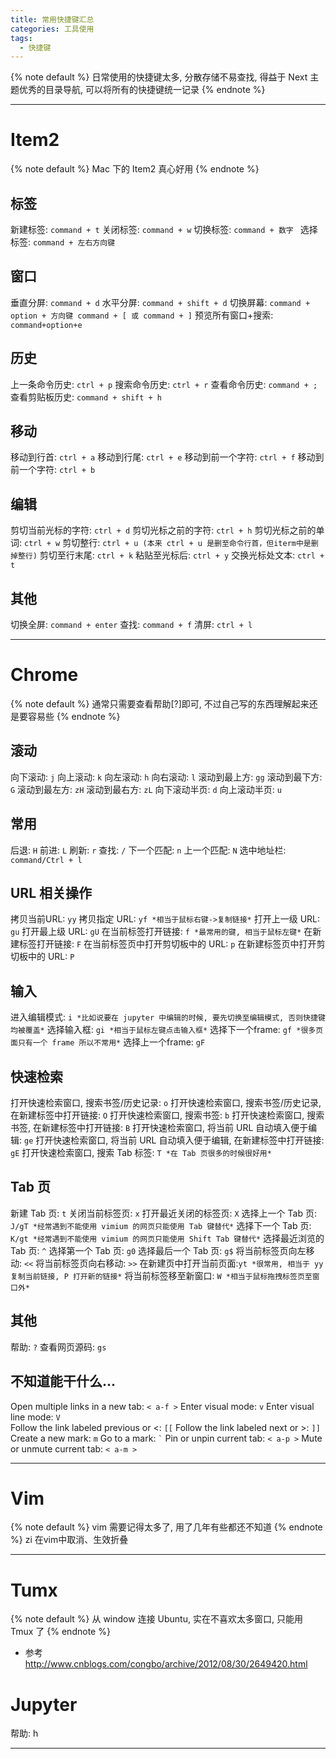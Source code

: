 ```yaml
---
title: 常用快捷键汇总
categories: 工具使用
tags:
  - 快捷键
---
```


{% note default %}
日常使用的快捷键太多, 分散存储不易查找, 得益于 Next 主题优秀的目录导航, 可以将所有的快捷键统一记录
{% endnote %}

<!--more-->

---

# Item2
{% note default %}
Mac 下的 Item2 真心好用
{% endnote %}
## 标签
新建标签:           ``command + t``
关闭标签:           ``command + w``
切换标签:           ``command + 数字 ``
选择标签:           ``command + 左右方向键 ``

## 窗口
垂直分屏:           ``command + d``
水平分屏:           ``command + shift + d``
切换屏幕:           ``command + option + 方向键 command + [ 或 command + ]``
预览所有窗口+搜索:  ``command+option+e``

## 历史
上一条命令历史:     ``ctrl + p``
搜索命令历史:       ``ctrl + r``
查看命令历史:       ``command + ;``
查看剪贴板历史:     ``command + shift + h``

## 移动
移动到行首:         ``ctrl + a``
移动到行尾:         ``ctrl + e``
移动到前一个字符:   ``ctrl + f``
移动到前一个字符:   ``ctrl + b``

## 编辑
剪切当前光标的字符: ``ctrl + d``
剪切光标之前的字符: ``ctrl + h``
剪切光标之前的单词: ``ctrl + w``
剪切整行:           ``ctrl + u (本来 ctrl + u 是删至命令行首，但iterm中是删掉整行)``
剪切至行末尾:       ``ctrl + k``
粘贴至光标后:       ``ctrl + y``
交换光标处文本:     ``ctrl + t``

## 其他
切换全屏:           ``command + enter``
查找:               ``command + f``
清屏:               ``ctrl + l``

---

# Chrome
{% note default %}
通常只需要查看帮助[?]即可, 不过自己写的东西理解起来还是要容易些
{% endnote %}
## 滚动
向下滚动:     ``j``
向上滚动:     ``k``
向左滚动:     ``h``
向右滚动:     ``l``
滚动到最上方: ``gg``
滚动到最下方: ``G``
滚动到最左方: ``zH``
滚动到最右方: ``zL``
向下滚动半页: ``d``
向上滚动半页: ``u``

## 常用
后退:       ``H``
前进:       ``L``
刷新:       ``r``
查找:       ``/``
下一个匹配: ``n``
上一个匹配: ``N``
选中地址栏: ``command/Ctrl + l``

## URL 相关操作
拷贝当前URL:                      ``yy``
拷贝指定 URL:                     ``yf *相当于鼠标右键->复制链接*``
打开上一级 URL:                   ``gu``
打开最上级 URL:                   ``gU``
在当前标签打开链接:               ``f *最常用的键, 相当于鼠标左键*``
在新建标签打开链接:               ``F``
在当前标签页中打开剪切板中的 URL: ``p``
在新建标签页中打开剪切板中的 URL: ``P``

## 输入
进入编辑模式:    ``i *比如说要在 jupyter 中编辑的时候, 要先切换至编辑模式, 否则快捷键均被覆盖*``
选择输入框:      ``gi *相当于鼠标左键点击输入框*``
选择下一个frame: ``gf *很多页面只有一个 frame 所以不常用*``
选择上一个frame: ``gF``

## 快速检索
打开快速检索窗口, 搜索书签/历史记录:                                 ``o``
打开快速检索窗口, 搜索书签/历史记录, 在新建标签中打开链接:           ``O``
打开快速检索窗口, 搜索书签:                                          ``b``
打开快速检索窗口, 搜索书签, 在新建标签中打开链接:                    ``B``
打开快速检索窗口, 将当前 URL 自动填入便于编辑:                       ``ge``
打开快速检索窗口, 将当前 URL 自动填入便于编辑, 在新建标签中打开链接: ``gE``
打开快速检索窗口, 搜索 Tab 标签:                                     ``T *在 Tab 页很多的时候很好用*``

## Tab 页
新建 Tab 页:           ``t``
关闭当前标签页:        ``x``
打开最近关闭的标签页:  ``X``
选择上一个 Tab 页:     ``J/gT *经常遇到不能使用 vimium 的网页只能使用 Tab 键替代*``
选择下一个 Tab 页:     ``K/gt *经常遇到不能使用 vimium 的网页只能使用 Shift Tab 键替代*``
选择最近浏览的 Tab 页: ``^``
选择第一个 Tab 页:     ``g0``
选择最后一个 Tab 页:   ``g$``
将当前标签页向左移动:  ``<<``
将当前标签页向右移动:  ``>>``
在新建页中打开当前页面:``yt *很常用, 相当于 yy 复制当前链接, P 打开新的链接*``
将当前标签移至新窗口:   ``W *相当于鼠标拖拽标签页至窗口外*``

## 其他
帮助: ``?``
查看网页源码: ``gs``

## 不知道能干什么...
Open multiple links in a new tab: ``< a-f >``
Enter visual mode: ``v``
Enter visual line mode: ``V``	
Follow the link labeled previous or <: ``[[``
Follow the link labeled next or >: ``]]``
Create a new mark: ``m``
Go to a mark: `` ` ``
Pin or unpin current tab: ``< a-p >``
Mute or unmute current tab: ``< a-m >``		

---

# Vim
{% note default %}
vim 需要记得太多了, 用了几年有些都还不知道
{% endnote %}
zi 在vim中取消、生效折叠

---

# Tumx
{% note default %}
从 window 连接 Ubuntu, 实在不喜欢太多窗口, 只能用 Tmux 了
{% endnote %}
* 参考
<http://www.cnblogs.com/congbo/archive/2012/08/30/2649420.html>

# Jupyter
帮助: h

---
